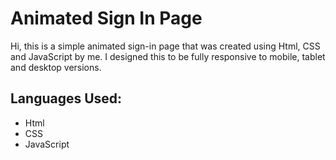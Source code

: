 # Animated Sign In Page
Hi, this is a simple animated sign-in page that was created using Html, CSS and JavaScript by me. I designed this to be fully responsive to mobile, tablet and desktop versions.

## Languages Used:
<ul>
<li> Html </li>
<li> CSS </li>
<li> JavaScript </li>
</ul>
